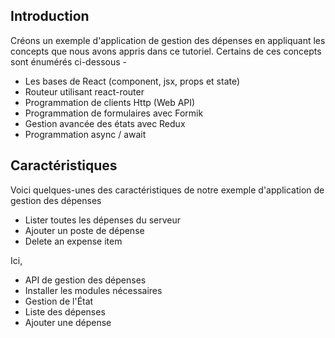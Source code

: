 ## Introduction

Créons un exemple d'application de gestion des dépenses en appliquant les concepts que nous avons appris dans ce tutoriel. Certains de ces concepts sont énumérés ci-dessous -

- Les bases de React (component, jsx, props et state)
- Routeur utilisant react-router
- Programmation de clients Http (Web API)
- Programmation de formulaires avec Formik
- Gestion avancée des états avec Redux
- Programmation async / await

## Caractéristiques

Voici quelques-unes des caractéristiques de notre exemple d'application de gestion des dépenses

- Lister toutes les dépenses du serveur
- Ajouter un poste de dépense
- Delete an expense item

Ici,

- API de gestion des dépenses
- Installer les modules nécessaires
- Gestion de l'État
- Liste des dépenses
- Ajouter une dépense